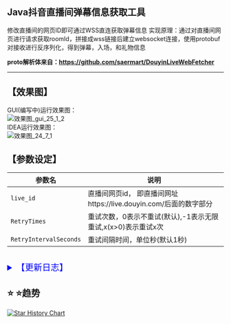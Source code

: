  Java抖音直播间弹幕信息获取工具
---------------------------------------------------------------------------------------

修改直播间的网页ID即可通过WSS直连获取弹幕信息
实现原理：通过对直播间网页进行请求获取roomId，拼接成wss链接后建立websocket连接，使用protobuf对接收进行反序列化，得到弹幕，入场，和礼物信息

**proto解析体来自：https://github.com/saermart/DouyinLiveWebFetcher**

---------------------------------------------------------------------------------------


## 【效果图】<br>

GUI(编写中)运行效果图：<br>
![效果图_gui_25_1_2](https://github.com/user-attachments/assets/23342f82-766c-4e17-acc7-0ef2e686c956)<br>
IDEA运行效果图：<br>
![效果图_24_7_1](https://github.com/tiangalon/dy_danmaku_java/assets/74497485/5f7e8e29-3fc6-4b68-b355-7b11ece071f0)<br>


## 【参数设定】<br>

| 参数名     | 说明 |
|---------|---|
| `live_id` | 直播间网页id， 即直播间网址https://live.douyin.com/后面的数字部分 |
| `RetryTimes` | 重试次数，0表示不重试(默认),-1表示无限重试,x(x>0)表示重试x次 |
| `RetryIntervalSeconds` | 重试间隔时间，单位秒(默认1秒) |

<br>
<details>
<summary style="font-size:20px;color:blue;">【更新日志】</summary>

| 时间               | 内容                                    |
|---|---|
| 2024.7.12 13:25  | 修复Signature签名功能 测试可用                  |
| 2024.11.30 10:25 | 修复roomId和user_unique_id获取错误问题 测试可用    |:
| 2024.12.22 18:50 | 添加重试功能，可设定0~无限次重试次数和重试间隔时间；关闭cookie警告 |
| 2024.12.28 00:10 | 优化代码结构，添加简易GUI（优化中。。。）                |
| 2025.1.2 19:35 | gui左侧添加房间信息；优化gui连接逻辑                |

</details>

## :star: :star:趋势
[![Star History Chart](https://api.star-history.com/svg?repos=tiangalon/dy_danmaku_java&type=Date)](https://star-history.com/#tiangalon/dy_danmaku_java&Date)
